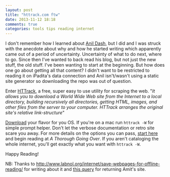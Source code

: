 ```yaml
---
layout: post
title: "httrack.com ftw"
date: 2013-11-12 18:18
comments: true
categories: tools tips reading internet
---
```


I don't remember how I learned about [Anil Dash](dashes.com), but I did and I was struck with the anecdote about why and how he started writing which apparently came out of a period of uncertainty. Uncertainty of what to do next, where to go.  Since then I've wanted to back read his blog, but not just the new stuff, the old stuff. I've been wanting to start at the beginning. But how does one go about getting all that content? I didn't want to be restricted to reading it on iPadita's data connection and Anil isn't/wasn't using a static site generator so downloading the repo was out of question. 

Enter [HTTrack](http://www.httrack.com/), a free, super easy to use utility for scraping the web. "*It allows you to download a World Wide Web site from the Internet to a local directory, building recursively all directories, getting HTML, images, and other files from the server to your computer. HTTrack arranges the original site's relative link-structure*"

[Download](http://www.httrack.com/page/2/en/index.html) your flavor for you OS. If you're on a mac run `httrack -W` for simple prompt helper. Don't let the verbose documentation or retro site scare you away. For more details on the options you can pass, [start here](http://www.httrack.com/html/fcguide.html) and begin reading at *A Thorough Going Over*. If you aren't cataloging the whole internet, you'll get exactly what you want with `httrack -W`.

Happy Reading!

NB: Thanks to http://www.labnol.org/internet/save-webpages-for-offline-reading/ for writing about it and [this query](https://www.google.com/search?q=httrack&oq=httrack&aqs=chrome..69i57.1307j0j1&sourceid=chrome&ie=UTF-8#q=scrap%20blog%20site%20content%20to%20read%20later) for returning Amit's site. 
